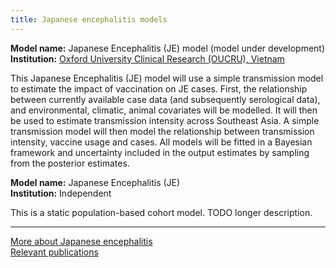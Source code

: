 ```yaml
---
title: Japanese encephalitis models
---
```


**Model name:** Japanese Encephalitis (JE) model (model under development)  
**Institution:** [Oxford University Clinical Research (OUCRU), Vietnam](https://www.tropicalmedicine.ox.ac.uk/vietnam-oucru)

This Japanese Encephalitis (JE) model will use a simple transmission model to estimate the impact of vaccination on JE cases. First, the relationship between currently available case data (and subsequently serological data), and environmental, climatic, animal covariates will be modelled. It will then be used to estimate transmission intensity across Southeast Asia. A simple transmission model will then model the relationship between transmission intensity, vaccine usage and cases.  All models will be fitted in a Bayesian framework and uncertainty included in the output estimates by sampling from the posterior estimates.



<div id="independent"></div>

**Model name:** Japanese Encephalitis (JE)  
**Institution:** Independent

This is a static population-based cohort model. TODO longer description.

---

[More about Japanese encephalitis](/diseases/je)  
[Relevant publications](/publications#je)